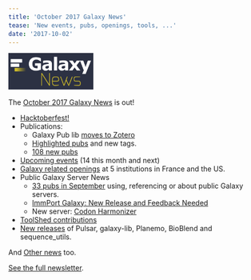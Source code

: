 ```yaml
---
title: 'October 2017 Galaxy News'
tease: 'New events, pubs, openings, tools, ...'
date: '2017-10-02'
---
```

[<img class="pull-right" src="/src/images/galaxy-logos/GalaxyNews.png" alt="Galaxy News" width="170" />](/src/galaxy-updates/2017-09/index.md>)

The [October 2017 Galaxy News](/src/galaxy-updates/2017-10/index.md) is out!

* [Hacktoberfest!](/src/galaxy-updates/2017-10/index.md#hacktoberfest)
* Publications:
  * Galaxy Pub lib [moves to Zotero](/src/galaxy-updates/2017-10/index.md#the-galaxy-publication-library-has-moved-to-zotero-)
  * [Highlighted pubs](/src/galaxy-updates/2017-10/index.md#highlighted-publications) and new tags.
  * [108 new pubs](/src/galaxy-updates/2017-10/index.md#publication-topics)
* [Upcoming events](/src/galaxy-updates/2017-10/index.md#upcoming-events) (14 this month and next)
* [Galaxy related openings](/src/galaxy-updates/2017-10/index.md#who-s-hiring) at 5 institutions in France and the US.
* Public Galaxy Server News
  * [33 pubs in September](/src/galaxy-updates/2017-10/index.md#public-servers-in-september-s-publications) using, referencing or about public Galaxy servers.
  * [ImmPort Galaxy: New Release and Feedback Needed](/src/galaxy-updates/2017-10/index.md#immport-galaxy-new-release-and-feedback-needed)
  * New server: [Codon Harmonizer](/src/galaxy-updates/2017-10/index.md#codon-harmonizer)
* [ToolShed contributions](/src/galaxy-updates/2017-10/index.md#toolshed-contributions)
* [New releases](/src/galaxy-updates/2017-10/index.md#releases) of Pulsar, galaxy-lib, Planemo, BioBlend and sequence_utils.

And [Other news](/src/galaxy-updates/2017-10/index.md#other-news) too.

[See the full newsletter](/src/galaxy-updates/2017-10/index.md).
